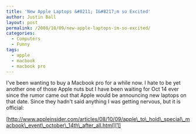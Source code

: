 ```yaml
---
title: 'New Apple Laptops &#8211; I&#8217;m so Excited'
author: Justin Ball
layout: post
permalink: /2008/10/09/new-apple-laptops-im-so-excited/
categories:
  - Computers
  - Funny
tags:
  - apple
  - macbook
  - macbook pro
---
```

I've been wanting to buy a Macbook pro for a while now. I hate to be yet another one of those Apple nuts but I have been waiting for
Oct 14 ever since the rumor came out that Apple would be announcing new laptops on that date. Since they hadn't said anything
I was getting nervous, but it is official:

[http://www.appleinsider.com/articles/08/10/09/apple\_to\_hold\_special\_macbook\_event\_october\_14th\_after_all.html][1]

 [1]: http://www.appleinsider.com/articles/08/10/09/apple_to_hold_special_macbook_event_october_14th_after_all.html